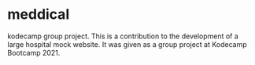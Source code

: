 # meddical
kodecamp group project.
This is a contribution to the development of a large hospital mock website.
It was given as a group project at Kodecamp Bootcamp 2021.
